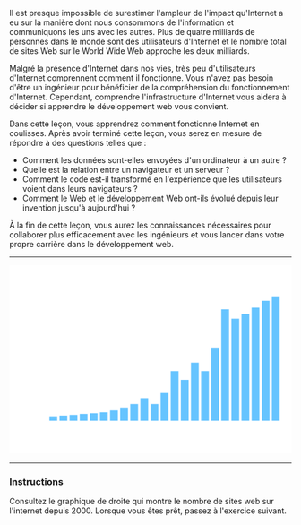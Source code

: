 
Il est presque impossible de surestimer l'ampleur de l'impact qu'Internet a eu sur la manière dont nous consommons de l'information et communiquons les uns avec les autres. Plus de quatre milliards de personnes dans le monde sont des utilisateurs d'Internet et le nombre total de sites Web sur le World Wide Web approche les deux milliards.

Malgré la présence d'Internet dans nos vies, très peu d'utilisateurs d'Internet comprennent comment il fonctionne. Vous n'avez pas besoin d'être un ingénieur pour bénéficier de la compréhension du fonctionnement d'Internet. Cependant, comprendre l'infrastructure d'Internet vous aidera à décider si apprendre le développement web vous convient.

Dans cette leçon, vous apprendrez comment fonctionne Internet en coulisses. Après avoir terminé cette leçon, vous serez en mesure de répondre à des questions telles que :

- Comment les données sont-elles envoyées d'un ordinateur à un autre ?
- Quelle est la relation entre un navigateur et un serveur ?
- Comment le code est-il transformé en l'expérience que les utilisateurs voient dans leurs navigateurs ?
- Comment le Web et le développement Web ont-ils évolué depuis leur invention jusqu'à aujourd'hui ?

À la fin de cette leçon, vous aurez les connaissances nécessaires pour collaborer plus efficacement avec les ingénieurs et vous lancer dans votre propre carrière dans le développement web.

---
![...](/MEDIA/total_number_of_websites.svg)

---
### Instructions

Consultez le graphique de droite qui montre le nombre de sites web sur l'internet depuis 2000. Lorsque vous êtes prêt, passez à l'exercice suivant.

